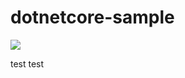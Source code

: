 # dotnetcore-sample

[<img src="https://ouraccount.visualstudio.com/_apis/public/build/definitions/463293b0-5ec1-4082-a5d0-70fad8ba6466/45/badge/">](https://ouraccount.visualstudio.com/Test/_build/index?definitionId=45)
  
  test test
